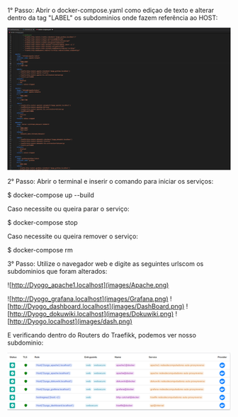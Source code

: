 1° Passo:
Abrir o docker-compose.yaml como ediçao de texto e alterar dentro da tag "LABEL" os subdominios onde fazem referência ao HOST: 

![](images/Abrindo-o-docker-compose.yaml.png)


2° Passo:
Abrir o terminal e inserir o comando para iniciar os serviços:

$ docker-compose up --build

Caso necessite ou queira parar o serviço:

$ docker-compose stop

Caso necessite ou queira remover o serviço:

$ docker-compose rm


3° Passo:
Utilize o navegador web e digite as seguintes urlscom os subdominios que foram alterados:


![http://Dyogo_apache1.localhost](images/Apache.png)

![http://Dyogo_grafana.localhost](images/Grafana.png)
![http://Dyogo_dashboard.localhost](images/DashBoard.png)
![http://Dyogo_dokuwiki.localhost](images/Dokuwiki.png)
![http://Dyogo.localhost](images/dash.png)

E verificando dentro do Routers do Traefikk, podemos ver nosso subdominio:

![](images/dominios.png)